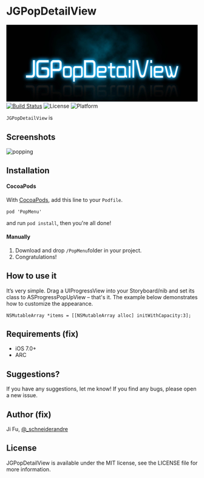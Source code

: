 
JGPopDetailView
====================
![JGPopDetailView](https://github.com/jgarrick1992/JGPopDetailView/blob/master/JGPopDetailView/JGPopDetailView/Res/JGPopDetailView.jpg)
[![Build Status](https://travis-ci.org/jgarrick1992/JGPopDetailView.svg?branch=master)](https://travis-ci.org/jgarrick1992/JGPopDetailView)
![License](https://img.shields.io/cocoapods/l/TWPhotoPicker.svg)
![Platform](https://img.shields.io/cocoapods/p/TWPhotoPicker.svg)

`JGPopDetailView` is 

## Screenshots
![popping](https://dl.dropboxusercontent.com/u/19150300/Github/Popping/popping.gif)


## Installation

#### CocoaPods

With [CocoaPods](http://cocoapods.org/), add this line to your `Podfile`.
```
pod 'PopMenu'
```

and run `pod install`, then you're all done!

#### Manually
1. Download and drop ```/PopMenu```folder in your project.  
2. Congratulations! 

## How to use it
It’s very simple. Drag a UIProgressView into your Storyboard/nib and set its class to ASProgressPopUpView – that's it. The example below demonstrates how to customize the appearance.
```objc
NSMutableArray *items = [[NSMutableArray alloc] initWithCapacity:3];
```

## Requirements  (fix)

- iOS 7.0+ 
- ARC​
## Suggestions?
If you have any suggestions, let me know! If you find any bugs, please open a new issue.

## Author  (fix)

Ji Fu, [@_schneiderandre](http://twitter.com/_schneiderandre)

## License

JGPopDetailView is available under the MIT license, see the LICENSE file for more information. 